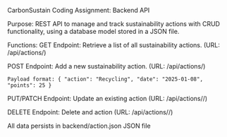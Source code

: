 CarbonSustain Coding Assignment: Backend API

Purpose: REST API to manage and track sustainability actions with CRUD functionality, using a database model stored in a JSON file.

Functions:
GET Endpoint: Retrieve a list of all sustainability actions.
    (URL: /api/actions/)
    
POST Endpoint: Add a new sustainability action. 
    (URL: /api/actions/)

    Payload format: { "action": "Recycling", "date": "2025-01-08", "points": 25 }
    
PUT/PATCH Endpoint: Update an existing action 
    (URL: /api/actions/<id>/)
    
DELETE Endpoint: Delete and action 
    (URL: /api/actions/<id>/)
    
All data persists in backend/action.json JSON file
